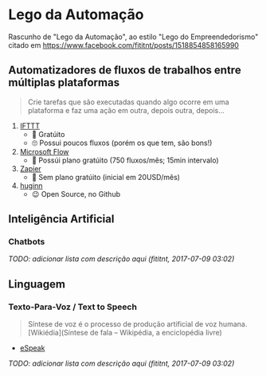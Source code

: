 # Lego da Automação
Rascunho de "Lego da Automação", ao estilo "Lego do Empreendedorismo"
citado em <https://www.facebook.com/fititnt/posts/1518854858165990>

## Automatizadores de fluxos de trabalhos entre múltiplas plataformas

> Crie tarefas que são executadas quando algo ocorre em uma plataforma e
> faz uma ação em outra, depois outra, depois...

1. [IFTTT](https://ifttt.com/)
    - 🙂 Gratúito
    - 🙄 Possui poucos fluxos (porém os que tem, são bons!)
2. [Microsoft Flow](https://flow.microsoft.com/pt-br/)
    - 🙂 Possúi plano gratúito (750 fluxos/mês; 15min intervalo)
3. [Zapier](https://zapier.com/pricing/)
    - 🤔 Sem plano gratúito (inicial em 20USD/mês)
4. [huginn](https://github.com/huginn/huginn)
    - 😉 Open Source, no Github

## Inteligência Artificial

### Chatbots

<!--
- https://www.entrepreneur.com/article/289788
- https://www.ibm.com/watson/developercloud/conversation.html
-->

_TODO: adicionar lista com descrição aqui (fititnt, 2017-07-09 03:02)_

## Linguagem

### Texto-Para-Voz / Text to Speech

> Síntese de voz é o processo de produção artificial de voz humana. 
> [Wikiédia](Síntese de fala – Wikipédia, a enciclopédia livre)

- [eSpeak](guia-extra/speak.md)

_TODO: adicionar lista com descrição aqui (fititnt, 2017-07-09 03:02)_
